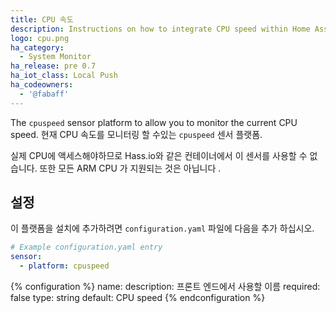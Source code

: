 ```yaml
---
title: CPU 속도
description: Instructions on how to integrate CPU speed within Home Assistant.
logo: cpu.png
ha_category:
  - System Monitor
ha_release: pre 0.7
ha_iot_class: Local Push
ha_codeowners:
  - '@fabaff'
---
```


The `cpuspeed` sensor platform to allow you to monitor the current CPU speed.
현재 CPU 속도를 모니터링 할 수있는 `cpuspeed` 센서 플랫폼.

<div class='note warning'>

  실제 CPU에 액세스해야하므로 Hass.io와 같은 컨테이너에서 이 센서를 사용할 수 없습니다. 또한 모든 ARM CPU 가 지원되는 것은 아닙니다 .

</div>

## 설정

이 플랫폼을 설치에 추가하려면 `configuration.yaml` 파일에 다음을 추가 하십시오.

```yaml
# Example configuration.yaml entry
sensor:
  - platform: cpuspeed
```

{% configuration %}
name:
  description: 프론트 엔드에서 사용할 이름
  required: false
  type: string
  default: CPU speed
{% endconfiguration %}
